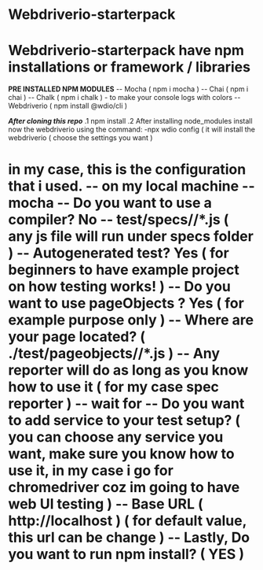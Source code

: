 # Webdriverio-starterpack

# Webdriverio-starterpack have npm installations or framework / libraries

 **PRE INSTALLED NPM MODULES**
 -- Mocha ( npm i mocha )
 -- Chai ( npm i chai )
 -- Chalk ( npm i chalk ) - to make your console logs with colors
 -- Webdriverio ( npm install @wdio/cli )

**_After cloning this repo_**
.1 npm install
.2 After installing node_modules install now the webdriverio using the command:
-npx wdio config ( it will install the webdriverio
( choose the settings you want )

 in my case, this is the configuration that i used.
 -- on my local machine
 -- mocha
 -- Do you want to use a compiler? No
 -- test/specs/**/\*.js ( any js file will run under specs folder )
 -- Autogenerated test? Yes ( for beginners to have example project on how testing works! )
 -- Do you want to use pageObjects ? Yes ( for example purpose only )
 -- Where are your page located? ( ./test/pageobjects/**/\*.js )
 -- Any reporter will do as long as you know how to use it ( for my case spec reporter )
 -- wait for
 -- Do you want to add service to your test setup? ( you can choose any service you want, make sure you know how to use it, in my case i go for chromedriver coz im going to have web UI testing )
 -- Base URL ( http://localhost ) ( for default value, this url can be change )
 -- Lastly, Do you want to run npm install? ( YES )
 =======
